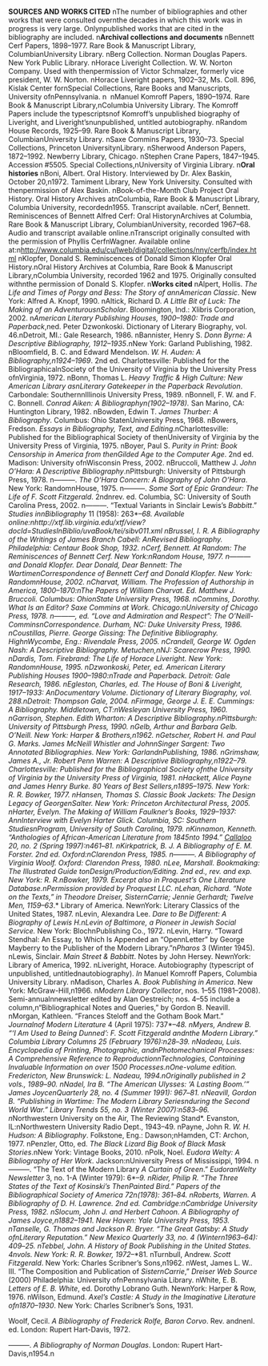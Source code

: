 **SOURCES AND WORKS CITED**  nThe number of bibliographies and other works that were consulted overnthe decades in which this work was in progress is very large. Onlynpublished works that are cited in the bibliography are included.  n**Archival collections and documents**  nBennett Cerf Papers, 1898–1977. Rare Book & Manuscript Library, ColumbianUniversity Library.  nBerg Collection. Norman Douglas Papers. New York Public Library.  nHorace Liveright Collection. W. W. Norton Company. Used with thenpermission of Victor Schmalzer, formerly vice president, W. W. Norton.  nHorace Liveright papers, 1902–32, Ms. Coll. 896, Kislak Center fornSpecial Collections, Rare Books and Manuscripts, University ofnPennsylvania.  n   nManuel Komroff Papers, 1890–1974. Rare Book & Manuscript Library,nColumbia University Library. The Komroff Papers include the typescriptsnof Komroff’s unpublished biography of Liveright, and Liveright’snunpublished, untitled autobiography.  nRandom House Records, 1925–99. Rare Book & Manuscript Library, ColumbianUniversity Library.  nSaxe Commins Papers, 1930–73. Special Collections, Princeton UniversitynLibrary.  nSherwood Anderson Papers, 1872–1992. Newberry Library, Chicago.  nStephen Crane Papers, 1847–1945. Accession \#5505. Special Collections,nUniversity of Virginia Library.  n**Oral histories**  nBoni, Albert. Oral History. Interviewed by Dr. Alex Baskin, October 20,n1972. Tamiment Library, New York University. Consulted with thenpermission of Alex Baskin.  nBook-of-the-Month Club Project Oral History. Oral History Archives atnColumbia, Rare Book & Manuscript Library, Columbia University, recordedn1955. Transcript available.  nCerf, Bennett. Reminiscences of Bennett Alfred Cerf: Oral HistorynArchives at Columbia, Rare Book & Manuscript Library, ColumbianUniversity, recorded 1967–68. Audio and transcript available online.nTranscript originally consulted with the permission of Phyllis CerfnWagner. Available online at:n<http://www.columbia.edu/cu/lweb/digital/collections/nny/cerfb/index.html>  nKlopfer, Donald S. Reminiscences of Donald Simon Klopfer Oral History.nOral History Archives at Columbia, Rare Book & Manuscript Library,nColumbia University, recorded 1962 and 1975. Originally consulted withnthe permission of Donald S. Klopfer.  n**Works cited**  nAlpert, Hollis. *The Life and Times of Porgy and Bess: The Story of annAmerican Classic*. New York: Alfred A. Knopf, 1990.  nAltick, Richard D. *A Little Bit of Luck: The Making of an AdventurousnScholar*. Bloomington, Ind.: Xlibris Corporation, 2002.  n*American Literary Publishing Houses, 1900–1980: Trade and Paperback*,ned. Peter Dzwonkoski. Dictionary of Literary Biography, vol. 46.nDetroit, MI.: Gale Research, 1986.  nBannister, Henry S. *Donn Byrne: A Descriptive Bibliography, 1912–1935*.nNew York: Garland Publishing, 1982.  nBloomfield, B. C. and Edward Mendelson. *W. H. Auden: A Bibliography,n1924–1969*. 2nd ed. Charlottesville: Published for the BibliographicalnSociety of the University of Virginia by the University Press ofnVirginia, 1972.  nBonn, Thomas L. *Heavy Traffic & High Culture: New American Library asnLiterary Gatekeeper in the Paperback Revolution*. Carbondale: SouthernnIllinois University Press, 1989.  nBonnell, F. W. and F. C. Bonnell. *Conrad Aiken: A Bibliographyn(1902–1978).* San Marino, CA: Huntington Library, 1982.  nBowden, Edwin T. *James Thurber: A Bibliography*. Columbus: Ohio StatenUniversity Press, 1968.  nBowers, Fredson. *Essays in Bibliography, Text, and Editing*.nCharlottesville: Published for the Bibliographical Society of thenUniversity of Virginia by the University Press of Virginia, 1975.  nBoyer, Paul S. *Purity in Print: Book Censorship in America from thenGilded Age to the Computer Age*. 2nd ed. Madison: University ofnWisconsin Press, 2002.  nBruccoli, Matthew J. *John O’Hara: A Descriptive Bibliography*.nPittsburgh: University of Pittsburgh Press, 1978.  n———. *The O’Hara Concern: A Biography of John O’Hara*. New York: RandomnHouse, 1975.  n———. *Some Sort of Epic Grandeur: The Life of F. Scott Fitzgerald*. 2ndnrev. ed. Columbia, SC: University of South Carolina Press, 2002.  n———. “Textual Variants in Sinclair Lewis’s *Babbitt*.” *Studies innBibliography* 11 (1958): 263*–*68. Available online:nhttp://xtf.lib.virginia.edu/xtf/view?docId=StudiesInBiblio/uvaBook/tei/sibv011.xml  nBrussel, I. R. *A Bibliography of the Writings of James Branch Cabell: AnRevised Bibliography*. Philadelphia: Centaur Book Shop, 1932.  nCerf, Bennett. *At Random: The Reminiscences of Bennett Cerf*. New York:nRandom House, 1977.  n——— and Donald Klopfer. *Dear Donald, Dear Bennett: The WartimenCorrespondence of Bennett Cerf and Donald Klopfer*. New York: RandomnHouse, 2002.  nCharvat, William. *The Profession of Authorship in America, 1800–1870:nThe Papers of William Charvat*. Ed. Matthew J. Bruccoli. Columbus: OhionState University Press, 1968.  nCommins, Dorothy. *What Is an Editor? Saxe Commins at Work*. Chicago:nUniversity of Chicago Press, 1978.  n———, ed. *“Love and Admiration and Respect”: The O’Neill-ComminsnCorrespondence*. Durham, NC: Duke University Press, 1986.  nCoustillas, Pierre. *George Gissing: The Definitive Bibliography*. HighnWycombe, Eng.: Rivendale Press, 2005.  nCrandell, George W. *Ogden Nash: A Descriptive Bibliography*. Metuchen,nNJ: Scarecrow Press, 1990.  nDardis, Tom. *Firebrand: The Life of Horace Liveright*. New York: RandomnHouse, 1995.  nDzwonkoski, Peter, ed. *American Literary Publishing Houses 1900–1980:nTrade and Paperback.* Detroit: Gale Research, 1986.  nEgleston, Charles, ed. *The House of Boni & Liveright, 1917–1933: AnDocumentary Volume*. Dictionary of Literary Biography, vol. 288.nDetroit: Thompson Gale, 2004.  nFirmage, George J. *E. E. Cummings: A Bibliography*. Middletown, CT:nWesleyan University Press, 1960.  nGarrison, Stephen. *Edith Wharton: A Descriptive Bibliography*.nPittsburgh: University of Pittsburgh Press, 1990.  nGelb, Arthur and Barbara Gelb. *O’Neill*. New York: Harper & Brothers,n1962.  nGetscher, Robert H. and Paul G. Marks. *James McNeill Whistler and JohnnSinger Sargent: Two Annotated Bibliographies*. New York: GarlandnPublishing, 1986.  nGrimshaw, James A., Jr. *Robert Penn Warren: A Descriptive Bibliography,n1922–79*. Charlottesville: Published for the Bibliographical Society ofnthe University of Virginia by the University Press of Virginia, 1981.  nHackett, Alice Payne and James Henry Burke. *80 Years of Best Sellers,n1895–1975*. New York: R. R. Bowker, 1977.  nHansen, Thomas S. *Classic Book Jackets: The Design Legacy of GeorgenSalter*. New York: Princeton Architectural Press, 2005.  nHarter, Evelyn. *The Making of William Faulkner’s Books, 1929–1937: AnnInterview with Evelyn Harter Glick*. Columbia, SC: Southern StudiesnProgram, University of South Carolina, 1979.  nKinnamon, Kenneth. “Anthologies of African-American Literature from 1845nto 1994.” [*<u>Callaloo</u>*](about:blank) 20, no. 2 (Spring 1997):n461*–*81.  nKirkpatrick, B. J. *A Bibliography of E. M. Forster*. 2nd ed. Oxford:nClarendon Press, 1985.  n———. *A Bibliography of Virginia Woolf*. Oxford: Clarendon Press, 1980.  nLee, Marshall. *Bookmaking: The Illustrated Guide tonDesign/Production/Editing*. 2nd ed., rev. and exp. New York: R. R.nBowker, 1979. Excerpt also in Proquest’s *One Literature Database*.nPermission provided by Proquest LLC.  nLehan, Richard. “Note on the Texts,” in Theodore Dreiser, *SisternCarrie; Jennie Gerhardt; Twelve Men,* 1159–63*.* Library of America. NewnYork: Literary Classics of the United States, 1987.  nLevin, Alexandra Lee. *Dare to Be Different: A Biography of Lewis H.nLevin of Baltimore, a Pioneer in Jewish Social Service.* New York: BlochnPublishing Co., 1972.  nLevin, Harry. “Toward Stendhal: An Essay, to Which Is Appended an “OpennLetter” by George Mayberry to the Publisher of the Modern Library.”n*Pharos* 3 (Winter 1945).  nLewis, Sinclair. *Main Street & Babbitt*. Notes by John Hersey. NewnYork: Library of America, 1992.  nLiveright, Horace. Autobiography (typescript of unpublished, untitlednautobiography). *In* Manuel Komroff Papers, Columbia University Library.  nMadison, Charles A. *Book Publishing in America*. New York: McGraw-Hill,n1966.  n*Modern Library Collector*, nos. 1–55 (1981–2008). Semi-annualnnewsletter edited by Alan Oestreich; nos. 4–55 include a column,n“Bibliographical Notes and Queries,” by Gordon B. Neavill.  nMorgan, Kathleen. “Frances Steloff and the Gotham Book Mart.” *Journalnof Modern Literature* 4 (April 1975): 737*–*48.  nMyers, Andrew B. “‘I Am Used to Being Dunned’: F. Scott Fitzgerald andnthe Modern Library.” *Columbia Library Columns* 25 (February 1976):n28*–*39.  nNadeau, Luis. *Encyclopedia of Printing, Photographic, andnPhotomechanical Processes: A Comprehensive Reference to ReproductionnTechnologies, Containing Invaluable Information on over 1500 Processes*.nOne-volume edition. Fredericton, New Brunswick: L. Nadeau, 1994.nOriginally published in 2 vols., 1989*–*90.  nNadel, Ira B. “The American Ulysses: ‘A Lasting Boom.’” *James JoycenQuarterly* 28, no. 4 (Summer 1991): 967*–*81.  nNeavill, Gordon B. “Publishing in Wartime: The Modern Library Seriesnduring the Second World War.” *Library Trends* 55, no. 3 (Winter 2007):n583*–*96.  n*Northwestern University on the Air, The Reviewing Stand*. Evanston, IL:nNorthwestern University Radio Dept., 1943–49.  nPayne, John R. *W. H. Hudson: A Bibliography*. Folkstone, Eng.: Dawson;nHamden, CT: Archon, 1977.  nPenzler, Otto, ed. *The Black Lizard Big Book of Black Mask Stories*.nNew York: Vintage Books, 2010.  nPolk, Noel. *Eudora Welty: A Bibliography of Her Work*. Jackson:nUniversity Press of Mississippi, 1994.  n———. “The Text of the Modern Library *A Curtain of Green*.” *EudoranWelty Newsletter* 3, no. 1-A (Winter 1979): 6*–*9.  nRider, Philip R. “The Three States of the Text of Kosinski’s *ThenPainted Bird*.” *Papers of the Bibliographical Society of America* 72n(1978): 361*–*84.  nRoberts, Warren. *A Bibliography of D. H. Lawrence*. 2nd ed. Cambridge:nCambridge University Press, 1982.  nSlocum, John J. and Herbert Cahoon. *A Bibliography of James Joyce,n1882–1941*. New Haven: Yale University Press, 1953.  nTanselle, G. Thomas and Jackson R. Bryer. “The Great Gatsby: A Study ofnLiterary Reputation.” *New Mexico Quarterly* 33, no. 4 (Wintern1963*–*64): 409*–*25.  nTebbel, John. *A History of Book Publishing in the United States*. 4nvols. New York: R. R. Bowker, 1972*–*81.  nTurnbull, Andrew. *Scott Fitzgerald*. New York: Charles Scribner’s Sons,n1962.  nWest, James L. W.. III. “The Composition and Publication of *SisternCarrie*,” *Dreiser Web Source* (2000) Philadelphia: University ofnPennsylvania Library.  nWhite, E. B. *Letters of E. B. White*, ed. Dorothy Lobrano Guth. NewnYork: Harper & Row, 1976.  nWilson, Edmund. *Axel’s Castle: A Study in the Imaginative Literature ofn1870–1930*. New York: Charles Scribner’s Sons, 1931.  

 Woolf, Cecil. *A Bibliography of Frederick Rolfe, Baron Corvo*. Rev. andnenl. ed. London: Rupert Hart-Davis, 1972.  

 ———. *A Bibliography of Norman Douglas*. London: Rupert Hart-Davis,n1954.n